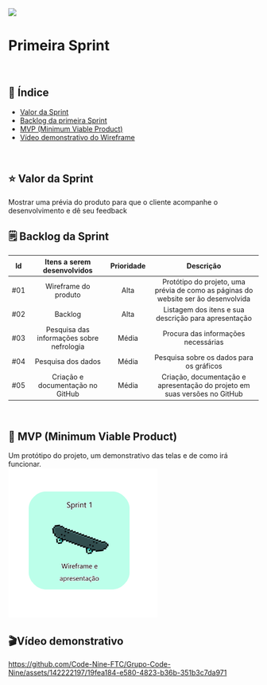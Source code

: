 <img src="/Sprint 1/Imagens sp1/CIANP.png">
<br>
<h1>Primeira Sprint</h1>
<br>
<h2> 🔗 Índice</h2>

- [Valor da Sprint](#valor)
- [Backlog da primeira Sprint](#backlog)
- [MVP (Minimum Viable Product)](#mvp)
- [Vídeo demonstrativo do Wireframe](#video)


<br>
<h2>⭐️ Valor da Sprint</h2><a name="valor"></a>
Mostrar uma prévia do produto para que o cliente acompanhe o desenvolvimento e dê seu feedback
<br>
<h2> 🗒 Backlog da Sprint</h2> <a name="backlog"></a>

|   Id  | Itens a serem desenvolvidos  | Prioridade |  Descrição  |
| :----: | :--------: | :--------: | :--------------: |
|   #01   |   Wireframe do produto     | Alta |   Protótipo do projeto, uma prévia de como as páginas do website ser ão desenvolvida |
|   #02   |   Backlog     | Alta |   Listagem dos itens e sua descrição para apresentação   |
|   #03   |   Pesquisa das informações sobre nefrologia     | Média |   Procura das informações necessárias   |
|   #04   |   Pesquisa dos dados     | Média |  Pesquisa sobre os dados para os gráficos   |
|   #05   |   Criação e documentação no GitHub     | Média |   Criação, documentação e apresentação do projeto em suas versões no GitHub   |

<br>

<h2> 🚀 MVP (Minimum Viable Product) </h2><a name="mvp"></a>
 Um protótipo do projeto, um demonstrativo das telas e de como irá funcionar.
 <br>
 <img src="/Sprint 1/Imagens sp1/Sprint 1 img.png" width="300px">

<h2>🎬Vídeo demonstrativo</h2>
 <a name="video"></a>

https://github.com/Code-Nine-FTC/Grupo-Code-Nine/assets/142222197/19fea184-e580-4823-b36b-351b3c7da971

